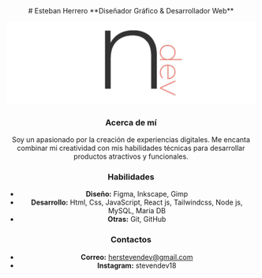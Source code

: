 <div align="center">
# Esteban Herrero
**Diseñador Gráfico & Desarrollador Web**

![Tu Logo](profilegit.jpg)


### Acerca de mí
Soy un apasionado por la creación de experiencias digitales. Me encanta combinar mi creatividad con mis habilidades técnicas para desarrollar productos atractivos y funcionales.


### Habilidades
* **Diseño:** Figma, Inkscape, Gimp
* **Desarrollo:** Html, Css, JavaScript, React js, Tailwindcss, Node js, MySQL, Maria DB
* **Otras:** Git, GitHub


### Contactos
* **Correo:** herstevendev@gmail.com
* **Instagram:** stevendev18
</div>
